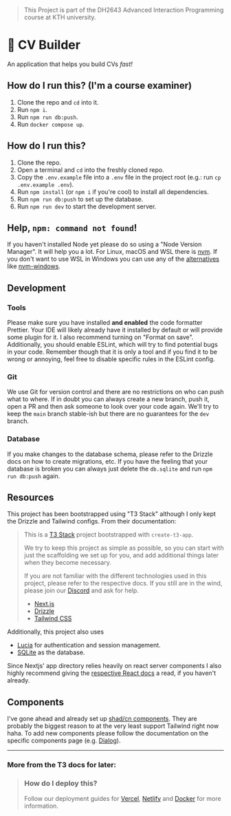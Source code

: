 > This Project is part of the DH2643 Advanced Interaction Programming course at KTH university.

# 📑 CV Builder

An application that helps you build CVs _fast!_


## How do I run this? (I'm a course examiner)

1. Clone the repo and `cd` into it.
2. Run `npm i`.
3. Run `npm run db:push`.
4. Run `docker compose up`.

## How do I run this?

1. Clone the repo.
2. Open a terminal and `cd` into the freshly cloned repo.
3. Copy the `.env.example` file into a `.env` file in the project root (e.g.: run `cp .env.example .env`).
4. Run `npm install` (or `npm i` if you're cool) to install all dependencies.
5. Run `npm run db:push` to set up the database.
6. Run `npm run dev` to start the development server.

## Help, `npm: command not found`!

If you haven't installed Node yet please do so using a "Node Version Manager". It will help you a lot.
For Linux, macOS and WSL there is [nvm](https://github.com/nvm-sh/nvm). If you don't want to use WSL in Windows you can use any of the [alternatives](https://github.com/nvm-sh/nvm?tab=readme-ov-file#important-notes) like [nvm-windows](https://github.com/coreybutler/nvm-windows).


## Development

### Tools
Please make sure you have installed **and enabled** the code formatter Prettier. Your IDE will likely already have it installed by default or will provide some plugin for it. I also recommend turning on "Format on save".
Additionally, you should enable ESLint, which will try to find potential bugs in your code. Remember though that it is only a tool and if you find it to be wrong or annoying, feel free to disable specific rules in the ESLint config.

### Git
We use Git for version control and there are no restrictions on who can push what to where. If in doubt you can always create a new branch, push it, open a PR and then ask someone to look over your code again. We'll try to keep the `main` branch stable-ish but there are no guarantees for the `dev` branch.

### Database
If you make changes to the database schema, please refer to the Drizzle docs on how to create migrations, etc. If you have the feeling that your database is broken you can always just delete the `db.sqlite` and run `npm run db:push` again.


## Resources

This project has been bootstrapped using "T3 Stack" although I only kept the Drizzle and Tailwind configs. From their documentation: 

> This is a [T3 Stack](https://create.t3.gg/) project bootstrapped with `create-t3-app`.
> 
> We try to keep this project as simple as possible, so you can start with just the scaffolding we set up for you, and add additional things later when they become necessary.
>
> If you are not familiar with the different technologies used in this project, please refer to the respective docs. If you still are in the wind, please join our [Discord](https://t3.gg/discord) and ask for help.
> - [Next.js](https://nextjs.org)
> - [Drizzle](https://orm.drizzle.team)
> - [Tailwind CSS](https://tailwindcss.com)

Additionally, this project also uses
- [Lucia](https://lucia-auth.com/guides/email-and-password/basics) for authentication and session management.
- [SQLite](https://www.sqlite.org/datatype3.html) as the database.

Since Nextjs' app directory relies heavily on react server components I also highly recommend giving the [respective React docs](https://react.dev/reference/rsc/server-components) a read, if you haven't already.


## Components

I've gone ahead and already set up [shad/cn components](https://ui.shadcn.com/). They are probably the biggest reason to at the very least support Tailwind right now haha. To add new components please follow the documentation on the specific components page (e.g. [Dialog](https://ui.shadcn.com/docs/components/dialog)).

---

### More from the T3 docs for later:

> ### How do I deploy this?
>
> Follow our deployment guides for [Vercel](https://create.t3.gg/en/deployment/vercel), [Netlify](https://create.t3.gg/en/deployment/netlify) and [Docker](https://create.t3.gg/en/deployment/docker) for more information.

